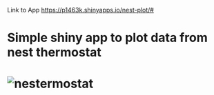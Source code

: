 Link to App
  https://p1463k.shinyapps.io/nest-plot/#
  
<h1>Simple shiny app to plot data from nest thermostat<h1>
  

![nestermostat](https://user-images.githubusercontent.com/7929155/198414261-e784b153-ca7e-46d0-a026-f7f79c2412b8.png)
